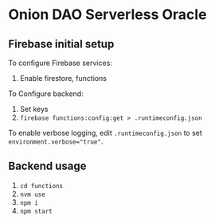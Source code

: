 # Onion DAO Serverless Oracle

## Firebase initial setup

To configure Firebase services:

1. Enable firestore, functions

To Configure backend:

1. Set keys 
1. `firebase functions:config:get > .runtimeconfig.json`

To enable verbose logging, edit `.runtimeconfig.json` to set `environment.verbose="true"`.

## Backend usage

1. `cd functions`
2. `nvm use`
3. `npm i`
5. `npm start`